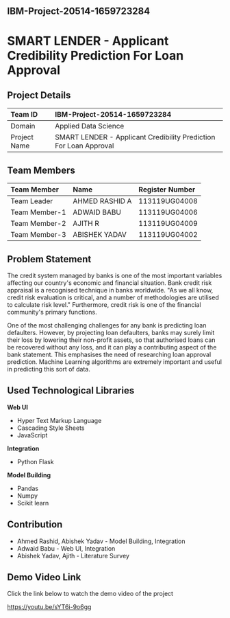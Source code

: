 ## IBM-Project-20514-1659723284

# SMART LENDER - Applicant Credibility Prediction For Loan Approval

## Project Details

| Team ID      | IBM-Project-20514-1659723284                                      |
| :----------- | :---------------------------------------------------------------- |
| Domain       | Applied Data Science                                              |
| Project Name | SMART LENDER - Applicant Credibility Prediction For Loan Approval |

## Team Members

| Team Member   | Name           | Register Number |
| :------------ | :------------- | :-------------- |
| Team Leader   | AHMED RASHID A | 113119UG04008   |
| Team Member-1 | ADWAID BABU    | 113119UG04006   |
| Team Member-2 | AJITH R        | 113119UG04009   |
| Team Member-3 | ABISHEK YADAV  | 113119UG04002   |



## Problem Statement

The credit system managed by banks is one of the most important variables affecting our country's economic and financial situation. Bank credit risk appraisal is a recognised technique in banks worldwide. "As we all know, credit risk evaluation is critical, and a number of methodologies are utilised to calculate risk level." Furthermore, credit risk is one of the financial community's primary functions.

One of the most challenging challenges for any bank is predicting loan defaulters. However, by projecting loan defaulters, banks may surely limit their loss by lowering their non-profit assets, so that authorised loans can be recovered without any loss, and it can play a contributing aspect of the bank statement. This emphasises the need of researching loan approval prediction. Machine Learning algorithms are extremely important and useful in predicting this sort of data.

## Used Technological Libraries

**Web UI**

- Hyper Text Markup Language
- Cascading Style Sheets
- JavaScript

**Integration**

- Python Flask

**Model Building**

- Pandas
- Numpy
- Scikit learn

## Contribution

- Ahmed Rashid, Abishek Yadav - Model Building, Integration
- Adwaid Babu - Web UI, Integration
- Abishek Yadav, Ajith - Literature Survey


## Demo Video Link

Click the link below to watch the demo video of the project

https://youtu.be/sYT6i-9o6gg